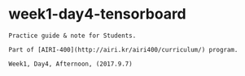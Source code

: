 # week1-day4-tensorboard

    Practice guide & note for Students.

    Part of [AIRI-400](http://airi.kr/airi400/curriculum/) program.

    Week1, Day4, Afternoon, (2017.9.7)
